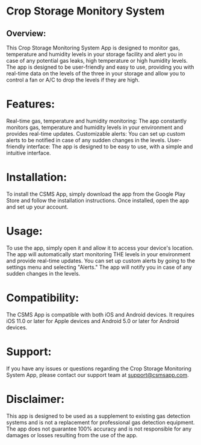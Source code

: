 # Crop Storage Monitory System

## Overview:
This Crop Storage Monitoring System App is designed to monitor gas, temperature and humidity levels in your storage facility and alert you in case of any potential gas leaks, high temperature or high humidity levels. The app is designed to be user-friendly and easy to use, providing you with real-time data on the levels of the three in your storage and allow you to control a fan or A/C to drop the levels if they are high.

# Features:

Real-time gas, temperature and humidity monitoring: The app constantly monitors gas, temperature and humidity levels in your environment and provides real-time updates.
Customizable alerts: You can set up custom alerts to be notified in case of any sudden changes in the levels.
User-friendly interface: The app is designed to be easy to use, with a simple and intuitive interface.

# Installation:
To install the CSMS App, simply download the app from the Google Play Store and follow the installation instructions. Once installed, open the app and set up your account.

# Usage:
To use the app, simply open it and allow it to access your device's location. The app will automatically start monitoring THE levels in your environment and provide real-time updates. You can set up custom alerts by going to the settings menu and selecting "Alerts." The app will notify you in case of any sudden changes in the levels.

# Compatibility:
The CSMS App is compatible with both iOS and Android devices. It requires iOS 11.0 or later for Apple devices and Android 5.0 or later for Android devices.

# Support:
If you have any issues or questions regarding the Crop Storage Monitoring System App, please contact our support team at support@csmsapp.com.

# Disclaimer:
This app is designed to be used as a supplement to existing gas detection systems and is not a replacement for professional gas detection equipment. The app does not guarantee 100% accuracy and is not responsible for any damages or losses resulting from the use of the app.
